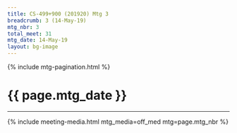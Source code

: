 ```yaml
---
title: CS-499+900 (201920) Mtg 3
breadcrumb: 3 (14-May-19)
mtg_nbr: 3
total_meet: 31
mtg_date: 14-May-19
layout: bg-image
---
```

{% include mtg-pagination.html %}
<h1 class="text-center">{{ page.mtg_date }}</h1>
<hr />
{% include meeting-media.html mtg_media=off_med mtg=page.mtg_nbr %}
